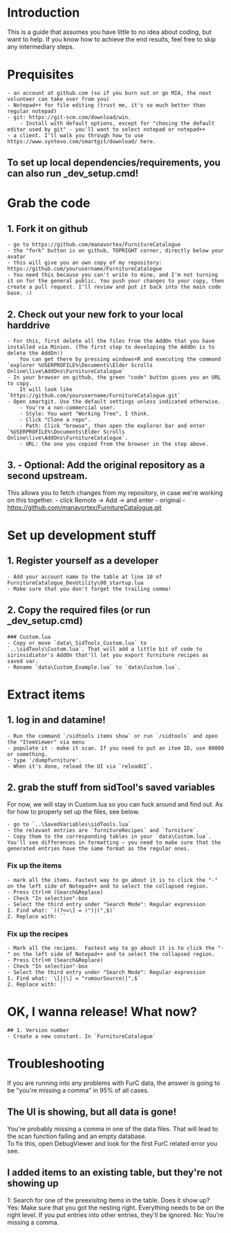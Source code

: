 # Introduction
This is a guide that assumes you have little to no idea about coding, but want to help. If you know how to achieve the end results, feel free to skip any intermediary steps.

# Prequisites
	- an account at github.com (so if you burn out or go MIA, the next volunteer can take over from you)
	- Notepad++ for file editing (trust me, it's so much better than regular notepad)
	- git: https://git-scm.com/download/win. 
		- Install with default options, except for "chosing the default editor used by git" - you'll want to select notepad or notepad++
	- a client. I'll walk you through how to use https://www.syntevo.com/smartgit/download/ here.
	
## To set up local dependencies/requirements, you can also run _dev_setup.cmd!

# Grab the code
##  1. Fork it on github
	- go to https://github.com/manavortex/FurnitureCatalogue
	- the "fork" button is on github, TOPRIGHT corner, directly below your avatar
	- this will give you an own copy of my repository: https://github.com/yourusername/FurnitureCatalogue
	- You need this because you can't write to mine, and I'm not turning it on for the general public. You push your changes to your copy, then create a pull request. I'll review and put it back into the main code base. :)

## 2. Check out your new fork to your local harddrive
	- For this, first delete all the files from the AddOn that you have installed via Minion. (The first step to developing the AddOn is to delete the AddOn!)  
		You can get there by pressing windows+R and executing the command `explorer %USERPROFILE%\Documents\Elder Scrolls Online\live\AddOns\FurnitureCatalogue`
	- In your browser on github, the green "code" button gives you an URL to copy.  
		It will look like `https://github.com/yourusername/FurnitureCatalogue.git`
	- Open smartgit. Use the default settings unless indicated otherwise.
		- You're a non-commercial user.
		- Style: You want "Working Tree", I think.
		- Click "Clone a repo".
		- Path: Click "browse", then open the explorer bar and enter `%USERPROFILE%\Documents\Elder Scrolls Online\live\AddOns\FurnitureCatalogue`. 
		- URL: the one you copied from the browser in the step above.

## 3. - Optional: Add the original repository as a second upstream.
This allows you to fetch changes from my repository, in case we're working on this together.
	- click Remote -> Add -> and enter
		- original
		- https://github.com/manavortex/FurnitureCatalogue.git

# Set up development stuff
## 1. Register yourself as a developer
	- Add your account name to the table at line 10 of FurnitureCatalogue_DevUtility\00_startup.lua
	- Make sure that you don't forget the trailing comma!

## 2. Copy the required files (or run _dev_setup.cmd)
	### Custom.lua
	- Copy or move `data\_SidTools_Custom.lua` to `..\sidTools\Custom.lua`. That will add a little bit of code to sirinsidiator's AddOn that'll let you export furniture recipes as saved var.
	- Rename `data\Custom_Example.lua` to `data\Custom.lua`.

# Extract items
## 1. log in and datamine!
	- Run the command `/sidtools items show` or run `/sidtools` and open the "ItemViewer" via menu
	- populate it - make it scan. If you need to put an item ID, use 80000 or something.
	- type '/dumpfurniture'.
	- When it's done, reload the UI via `reloadUI`.

## 2. grab the stuff from sidTool's saved variables
For now, we will stay in Custom.lua so you can fuck around and find out. As for how to properly set up the files, see below.

	- go to `..\SavedVariables\sidTools.lua`
	- the relevant entries are `furnitureRecipes` and `furniture`.
	- Copy them to the corresponding tables in your `data\Custom.lua`. You'll see differences in formatting – you need to make sure that the generated entries have the same format as the regular ones.
		
### Fix up the items
	- mark all the items. Fastest way to go about it is to click the "-" on the left side of Notepad++ and to select the collapsed region.
	- Press Ctrl+H (Search&Replace)
	- Check "In selection"-box
	- Select the third entry under "Search Mode": Regular expression
	1. Find what: `((?<=\] = )")|(",$)`
	2. Replace with: ``
	
### Fix up the recipes
	- Mark all the recipes.  Fastest way to go about it is to click the "-" on the left side of Notepad++ and to select the collapsed region.  
	- Press Ctrl+H (Search&Replace)
	- Check "In selection"-box
	- Select the third entry under "Search Mode": Regular expression
	1. Find what: `\[|(\] = "rumourSource)|",$`
	2. Replace with: ``	
	
# OK, I wanna release! What now?
	
	## 1. Version number
	- Create a new constant. In `FurnitureCatalogue`

# Troubleshooting

If you are running into any problems with FurC data, the answer is going to be "you're missing a comma" in 95% of all cases.

## The UI is showing, but all data is gone!
You're probably missing a comma in one of the data files. That will lead to the scan function failing and an empty database.  
To fix this, open DebugViewer and look for the first FurC related error you see.  

## I added items to an existing table, but they're not showing up
1: Search for one of the preexisitng items in the table. Does it show up?  
Yes: Make sure that you got the nesting right. Everything needs to be on the right level. If you put entries into other entries, they'll be ignored.
No: You're missing a comma.
